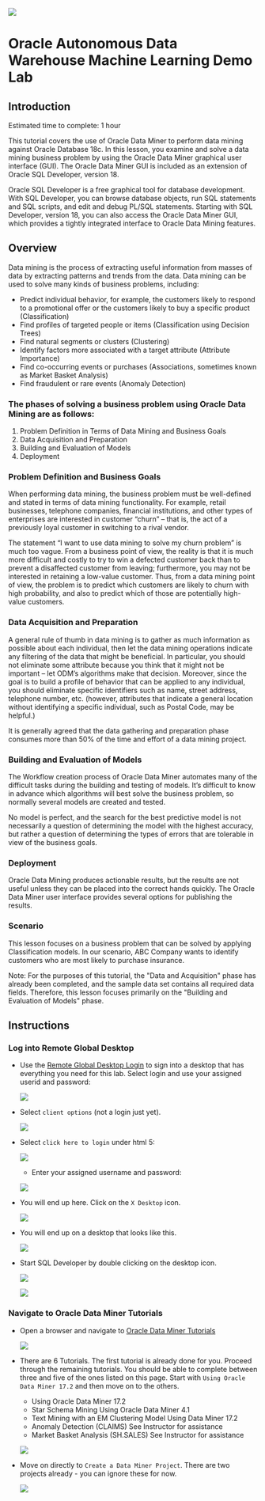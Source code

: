  ![](images/dm/001.png)

# Oracle Autonomous Data Warehouse Machine Learning Demo Lab

## **Introduction**
Estimated time to complete: 1 hour

This tutorial covers the use of Oracle Data Miner to perform data mining against Oracle Database 18c. In this lesson, you examine and solve a data mining business problem by using the Oracle Data Miner graphical user interface (GUI). The Oracle Data Miner GUI is included as an extension of Oracle SQL Developer, version 18.

Oracle SQL Developer is a free graphical tool for database development. With SQL Developer, you can browse database objects, run SQL statements and SQL scripts, and edit and debug PL/SQL statements. Starting with SQL Developer, version 18, you can also access the Oracle Data Miner GUI, which provides a tightly integrated interface to Oracle Data Mining features.

## **Overview**

Data mining is the process of extracting useful information from masses of data by extracting patterns and trends from the data. Data mining can be used to solve many kinds of business problems, including:
- Predict individual behavior, for example, the customers likely to respond to a promotional offer or the customers likely to buy a specific product (Classification)
- Find profiles of targeted people or items (Classification using Decision Trees)
- Find natural segments or clusters (Clustering)
- Identify factors more associated with a target attribute (Attribute Importance)
- Find co-occurring events or purchases (Associations, sometimes known as Market Basket Analysis)
- Find fraudulent or rare events (Anomaly Detection)

### **The phases of solving a business problem using Oracle Data Mining are as follows:**
1. Problem Definition in Terms of Data Mining and Business Goals
2. Data Acquisition and Preparation
3. Building and Evaluation of Models
4. Deployment

### **Problem Definition and Business Goals**

When performing data mining, the business problem must be well-defined and stated in terms of data mining functionality. For example, retail businesses, telephone companies, financial institutions, and other types of enterprises are interested in customer “churn” – that is, the act of a previously loyal customer in switching to a rival vendor.

The statement “I want to use data mining to solve my churn problem” is much too vague. From a business point of view, the reality is that it is much more difficult and costly to try to win a defected customer back than to prevent a disaffected customer from leaving; furthermore, you may not be interested in retaining a low-value customer. Thus, from a data mining point of view, the problem is to predict which customers are likely to churn with high probability, and also to predict which of those are potentially high-value customers.

### **Data Acquisition and Preparation**

A general rule of thumb in data mining is to gather as much information as possible about each individual, then let the data mining operations indicate any filtering of the data that might be beneficial. In particular, you should not eliminate some attribute because you think that it might not be important – let ODM’s algorithms make that decision. Moreover, since the goal is to build a profile of behavior that can be applied to any individual, you should eliminate specific identifiers such as name, street address, telephone number, etc. (however, attributes that indicate a general location without identifying a specific individual, such as Postal Code, may be helpful.)

It is generally agreed that the data gathering and preparation phase consumes more than 50% of the time and effort of a data mining project.

### **Building and Evaluation of Models**

The Workflow creation process of Oracle Data Miner automates many of the difficult tasks during the building and testing of models. It’s difficult to know in advance which algorithms will best solve the business problem, so normally several models are created and tested.

No model is perfect, and the search for the best predictive model is not necessarily a question of determining the model with the highest accuracy, but rather a question of determining the types of errors that are tolerable in view of the business goals.

### **Deployment**

Oracle Data Mining produces actionable results, but the results are not useful unless they can be placed into the correct hands quickly. The Oracle Data Miner user interface provides several options for publishing the results.

### **Scenario**

This lesson focuses on a business problem that can be solved by applying Classification models. In our scenario, ABC Company wants to identify customers who are most likely to purchase insurance.

Note: For the purposes of this tutorial, the "Data and Acquisition" phase has already been completed, and the sample data set contains all required data fields. Therefore, this lesson focuses primarily on the "Building and Evaluation of Models" phase.

## Instructions

### Log into Remote Global Desktop

- Use the [Remote Global Desktop Login](http://http://dma.oraclepts.nl/) to sign into a desktop that has everything you need for this lab.  Select login and use your assigned userid and password:  

  ![](images/dm/002.png)

- Select `client options` (not a login just yet).

  ![](images/dm/003.png)

- Select `click here to login` under html 5:

  ![](images/dm/004.png)

  - Enter your assigned username and password:

  ![](images/dm/005.png)

- You will end up here.  Click on the `X Desktop` icon.

  ![](images/dm/006.png)

- You will end up on a desktop that looks like this.

  ![](images/dm/007.png)

- Start SQL Developer by double clicking on the desktop icon.

  ![](images/dm/008.png)

  ![](images/dm/011.png)

### Navigate to Oracle Data Miner Tutorials

- Open a browser and navigate to <a href="https://apexapps.oracle.com/pls/apex/f?p=44785:24:::NO::P24_CONTENT_ID,P24_PREV_PAGE:11925,2" target="_blank">Oracle Data Miner Tutorials</a>

  ![](images/dm/009.png)

- There are 6 Tutorials.  The first tutorial is already done for you.  Proceed through the remaining tutorials.  You should be able to complete between three and five of the ones listed on this page.  Start with `Using Oracle Data Miner 17.2` and then move on to the others.
  - Using Oracle Data Miner 17.2
  - Star Schema Mining Using Oracle Data Miner 4.1
  - Text Mining with an EM Clustering Model Using Data Miner 17.2
  - Anomaly Detection (CLAIMS)  See Instructor for assistance
  - Market Basket Analysis (SH.SALES)  See Instructor for assistance

  ![](images/dm/010.png)

- Move on directly to `Create a Data Miner Project`.  There are two projects already - you can ignore these for now.

  ![](images/dm/012.png)
